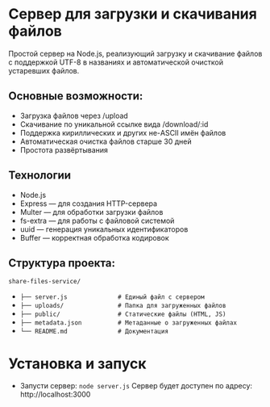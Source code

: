 # Сервер для загрузки и скачивания файлов
Простой сервер на Node.js, реализующий загрузку и скачивание файлов с поддержкой UTF-8 в названиях и автоматической очисткой устаревших файлов.

## Основные возможности:
- Загрузка файлов через /upload
- Скачивание по уникальной ссылке вида /download/:id
- Поддержка кириллических и других не-ASCII имён файлов
- Автоматическая очистка файлов старше 30 дней
- Простота развёртывания

## Технологии
- Node.js
- Express — для создания HTTP-сервера
- Multer — для обработки загрузки файлов
- fs-extra — для работы с файловой системой
- uuid — генерация уникальных идентификаторов
- Buffer — корректная обработка кодировок

## Структура проекта:

`share-files-service/`
- `├── server.js              # Единый файл с сервером `
- `├── uploads/               # Папка для загруженных файлов`
- `├── public/                # Статические файлы (HTML, JS)`
- `├── metadata.json          # Метаданные о загруженных файлах`
- `└── README.md              # Документация`

# Установка и запуск
- Запусти сервер:
`node server.js`
Сервер будет доступен по адресу: http://localhost:3000
